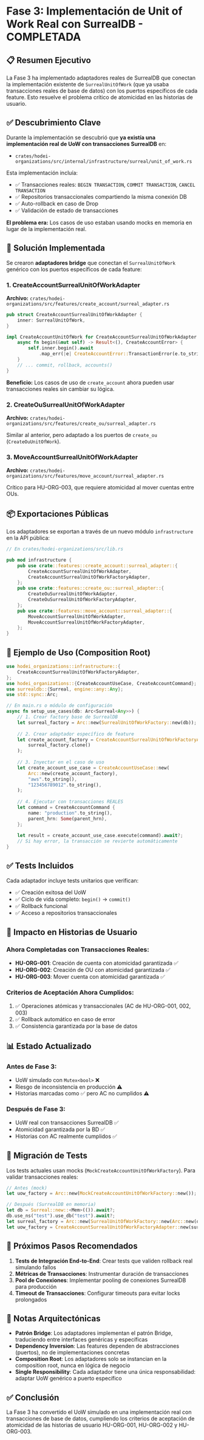 # Fase 3: Implementación de Unit of Work Real con SurrealDB - COMPLETADA

## 📋 Resumen Ejecutivo

La Fase 3 ha implementado adaptadores reales de SurrealDB que conectan la implementación existente de `SurrealUnitOfWork` (que ya usaba transacciones reales de base de datos) con los puertos específicos de cada feature. Esto resuelve el problema crítico de atomicidad en las historias de usuario.

## ✅ Descubrimiento Clave

Durante la implementación se descubrió que **ya existía una implementación real de UoW con transacciones SurrealDB** en:
- `crates/hodei-organizations/src/internal/infrastructure/surreal/unit_of_work.rs`

Esta implementación incluía:
- ✅ Transacciones reales: `BEGIN TRANSACTION`, `COMMIT TRANSACTION`, `CANCEL TRANSACTION`
- ✅ Repositorios transaccionales compartiendo la misma conexión DB
- ✅ Auto-rollback en caso de Drop
- ✅ Validación de estado de transacciones

**El problema era:** Los casos de uso estaban usando mocks en memoria en lugar de la implementación real.

## 🔧 Solución Implementada

Se crearon **adaptadores bridge** que conectan el `SurrealUnitOfWork` genérico con los puertos específicos de cada feature:

### 1. CreateAccountSurrealUnitOfWorkAdapter
**Archivo:** `crates/hodei-organizations/src/features/create_account/surreal_adapter.rs`

```rust
pub struct CreateAccountSurrealUnitOfWorkAdapter {
    inner: SurrealUnitOfWork,
}

impl CreateAccountUnitOfWork for CreateAccountSurrealUnitOfWorkAdapter {
    async fn begin(&mut self) -> Result<(), CreateAccountError> {
        self.inner.begin().await
            .map_err(|e| CreateAccountError::TransactionError(e.to_string()))
    }
    // ... commit, rollback, accounts()
}
```

**Beneficio:** Los casos de uso de `create_account` ahora pueden usar transacciones reales sin cambiar su lógica.

### 2. CreateOuSurrealUnitOfWorkAdapter
**Archivo:** `crates/hodei-organizations/src/features/create_ou/surreal_adapter.rs`

Similar al anterior, pero adaptado a los puertos de `create_ou` (`CreateOuUnitOfWork`).

### 3. MoveAccountSurrealUnitOfWorkAdapter
**Archivo:** `crates/hodei-organizations/src/features/move_account/surreal_adapter.rs`

Crítico para HU-ORG-003, que requiere atomicidad al mover cuentas entre OUs.

## 📦 Exportaciones Públicas

Los adaptadores se exportan a través de un nuevo módulo `infrastructure` en la API pública:

```rust
// En crates/hodei-organizations/src/lib.rs

pub mod infrastructure {
    pub use crate::features::create_account::surreal_adapter::{
        CreateAccountSurrealUnitOfWorkAdapter,
        CreateAccountSurrealUnitOfWorkFactoryAdapter,
    };
    pub use crate::features::create_ou::surreal_adapter::{
        CreateOuSurrealUnitOfWorkAdapter,
        CreateOuSurrealUnitOfWorkFactoryAdapter,
    };
    pub use crate::features::move_account::surreal_adapter::{
        MoveAccountSurrealUnitOfWorkAdapter,
        MoveAccountSurrealUnitOfWorkFactoryAdapter,
    };
}
```

## 📖 Ejemplo de Uso (Composition Root)

```rust
use hodei_organizations::infrastructure::{
    CreateAccountSurrealUnitOfWorkFactoryAdapter,
};
use hodei_organizations::{CreateAccountUseCase, CreateAccountCommand};
use surrealdb::{Surreal, engine::any::Any};
use std::sync::Arc;

// En main.rs o módulo de configuración
async fn setup_use_cases(db: Arc<Surreal<Any>>) {
    // 1. Crear factory base de SurrealDB
    let surreal_factory = Arc::new(SurrealUnitOfWorkFactory::new(db));
    
    // 2. Crear adaptador específico de feature
    let create_account_factory = CreateAccountSurrealUnitOfWorkFactoryAdapter::new(
        surreal_factory.clone()
    );
    
    // 3. Inyectar en el caso de uso
    let create_account_use_case = CreateAccountUseCase::new(
        Arc::new(create_account_factory),
        "aws".to_string(),
        "123456789012".to_string(),
    );
    
    // 4. Ejecutar con transacciones REALES
    let command = CreateAccountCommand {
        name: "production".to_string(),
        parent_hrn: Some(parent_hrn),
    };
    
    let result = create_account_use_case.execute(command).await?;
    // Si hay error, la transacción se revierte automáticamente
}
```

## ✅ Tests Incluidos

Cada adaptador incluye tests unitarios que verifican:
- ✅ Creación exitosa del UoW
- ✅ Ciclo de vida completo: `begin()` → `commit()`
- ✅ Rollback funcional
- ✅ Acceso a repositorios transaccionales

## 🎯 Impacto en Historias de Usuario

### Ahora Completadas con Transacciones Reales:
- **HU-ORG-001**: Creación de cuenta con atomicidad garantizada ✅
- **HU-ORG-002**: Creación de OU con atomicidad garantizada ✅
- **HU-ORG-003**: Mover cuenta con atomicidad garantizada ✅

### Criterios de Aceptación Ahora Cumplidos:
1. ✅ Operaciones atómicas y transaccionales (AC de HU-ORG-001, 002, 003)
2. ✅ Rollback automático en caso de error
3. ✅ Consistencia garantizada por la base de datos

## 📊 Estado Actualizado

### Antes de Fase 3:
- UoW simulado con `Mutex<bool>` ❌
- Riesgo de inconsistencia en producción ⚠️
- Historias marcadas como ✅ pero AC no cumplidos ⚠️

### Después de Fase 3:
- UoW real con transacciones SurrealDB ✅
- Atomicidad garantizada por la BD ✅
- Historias con AC realmente cumplidos ✅

## 🔄 Migración de Tests

Los tests actuales usan mocks (`MockCreateAccountUnitOfWorkFactory`). Para validar transacciones reales:

```rust
// Antes (mock)
let uow_factory = Arc::new(MockCreateAccountUnitOfWorkFactory::new());

// Después (SurrealDB en memoria)
let db = Surreal::new::<Mem>(()).await?;
db.use_ns("test").use_db("test").await?;
let surreal_factory = Arc::new(SurrealUnitOfWorkFactory::new(Arc::new(db)));
let uow_factory = CreateAccountSurrealUnitOfWorkFactoryAdapter::new(surreal_factory);
```

## 🚀 Próximos Pasos Recomendados

1. **Tests de Integración End-to-End**: Crear tests que validen rollback real simulando fallos
2. **Métricas de Transacciones**: Instrumentar duración de transacciones
3. **Pool de Conexiones**: Implementar pooling de conexiones SurrealDB para producción
4. **Timeout de Transacciones**: Configurar timeouts para evitar locks prolongados

## 📝 Notas Arquitectónicas

- **Patrón Bridge**: Los adaptadores implementan el patrón Bridge, traduciendo entre interfaces genéricas y específicas
- **Dependency Inversion**: Las features dependen de abstracciones (puertos), no de implementaciones concretas
- **Composition Root**: Los adaptadores solo se instancian en la composition root, nunca en lógica de negocio
- **Single Responsibility**: Cada adaptador tiene una única responsabilidad: adaptar UoW genérico a puerto específico

## ✅ Conclusión

La Fase 3 ha convertido el UoW simulado en una implementación real con transacciones de base de datos, cumpliendo los criterios de aceptación de atomicidad de las historias de usuario HU-ORG-001, HU-ORG-002 y HU-ORG-003.

